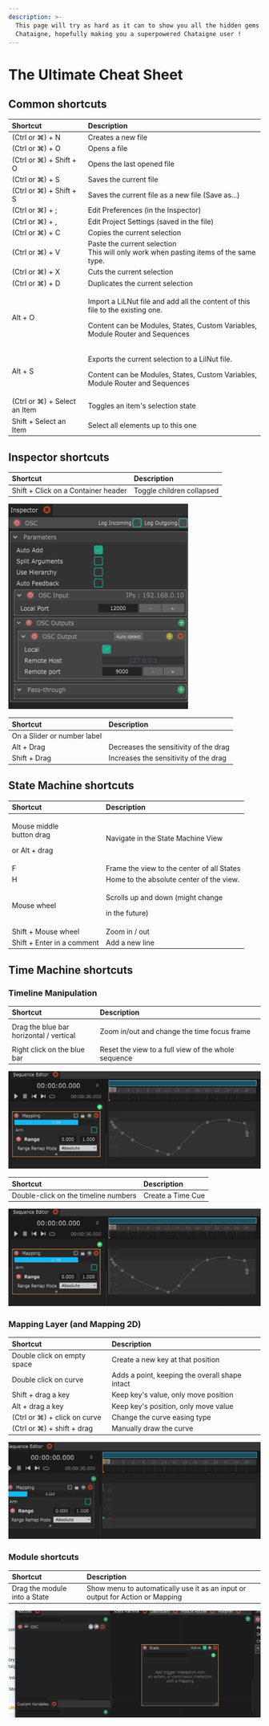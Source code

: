 ```yaml
---
description: >-
  This page will try as hard as it can to show you all the hidden gems of
  Chataigne, hopefully making you a superpowered Chataigne user !
---
```


# The Ultimate Cheat Sheet

## Common shortcuts

<table>
  <thead>
    <tr>
      <th style="text-align:left">Shortcut</th>
      <th style="text-align:left">Description</th>
    </tr>
  </thead>
  <tbody>
    <tr>
      <td style="text-align:left">(Ctrl or &#x2318;) + N</td>
      <td style="text-align:left">Creates a new file</td>
    </tr>
    <tr>
      <td style="text-align:left">(Ctrl or &#x2318;) + O</td>
      <td style="text-align:left">Opens a file</td>
    </tr>
    <tr>
      <td style="text-align:left">(Ctrl or &#x2318;) + Shift + O</td>
      <td style="text-align:left">Opens the last opened file</td>
    </tr>
    <tr>
      <td style="text-align:left">(Ctrl or &#x2318;) + S</td>
      <td style="text-align:left">Saves the current file</td>
    </tr>
    <tr>
      <td style="text-align:left">(Ctrl or &#x2318;) + Shift + S</td>
      <td style="text-align:left">Saves the current file as a new file (Save as...)</td>
    </tr>
    <tr>
      <td style="text-align:left">(Ctrl or &#x2318;) + ;</td>
      <td style="text-align:left">Edit Preferences (in the Inspector)</td>
    </tr>
    <tr>
      <td style="text-align:left">(Ctrl or &#x2318;) + ,</td>
      <td style="text-align:left">Edit Project Settings (saved in the file)</td>
    </tr>
    <tr>
      <td style="text-align:left">(Ctrl or &#x2318;) + C</td>
      <td style="text-align:left">Copies the current selection</td>
    </tr>
    <tr>
      <td style="text-align:left">(Ctrl or &#x2318;) + V</td>
      <td style="text-align:left">Paste the current selection
        <br />This will only work when pasting items of the same type.</td>
    </tr>
    <tr>
      <td style="text-align:left">(Ctrl or &#x2318;) + X</td>
      <td style="text-align:left">Cuts the current selection</td>
    </tr>
    <tr>
      <td style="text-align:left">(Ctrl or &#x2318;) + D</td>
      <td style="text-align:left">Duplicates the current selection</td>
    </tr>
    <tr>
      <td style="text-align:left">Alt + O</td>
      <td style="text-align:left">
        <p>Import a LiLNut file and add all the content of this file to the existing
          one.</p>
        <p>Content can be Modules, States, Custom Variables,
          <br />Module Router and Sequences</p>
      </td>
    </tr>
    <tr>
      <td style="text-align:left">Alt + S</td>
      <td style="text-align:left">
        <p>Exports the current selection to a LilNut file.</p>
        <p>Content can be Modules, States, Custom Variables,
          <br />Module Router and Sequences</p>
      </td>
    </tr>
    <tr>
      <td style="text-align:left">(Ctrl or &#x2318;) + Select an Item</td>
      <td style="text-align:left">Toggles an item&apos;s selection state</td>
    </tr>
    <tr>
      <td style="text-align:left">Shift + Select an Item</td>
      <td style="text-align:left">Select all elements up to this one</td>
    </tr>
  </tbody>
</table>

## Inspector shortcuts

| Shortcut | Description |
| :--- | :--- |
| Shift + Click on a Container header | Toggle children collapsed |

![](.gitbook/assets/toggle.gif)

| Shortcut | Description |
| :--- | :--- |
| On a Slider or number label |  |
| Alt + Drag | Decreases the sensitivity of the drag |
| Shift + Drag | Increases the sensitivity of the drag |

## State Machine shortcuts

<table>
  <thead>
    <tr>
      <th style="text-align:left">Shortcut</th>
      <th style="text-align:left">Description</th>
    </tr>
  </thead>
  <tbody>
    <tr>
      <td style="text-align:left">
        <p>Mouse middle
          <br />button drag</p>
        <p>or Alt + drag</p>
      </td>
      <td style="text-align:left">Navigate in the State Machine View</td>
    </tr>
    <tr>
      <td style="text-align:left">F</td>
      <td style="text-align:left">Frame the view to the center of all States</td>
    </tr>
    <tr>
      <td style="text-align:left">H</td>
      <td style="text-align:left">Home to the absolute center of the view.</td>
    </tr>
    <tr>
      <td style="text-align:left">Mouse wheel</td>
      <td style="text-align:left">
        <p>Scrolls up and down (might change</p>
        <p>in the future)</p>
      </td>
    </tr>
    <tr>
      <td style="text-align:left">Shift + Mouse wheel</td>
      <td style="text-align:left">Zoom in / out</td>
    </tr>
    <tr>
      <td style="text-align:left">Shift + Enter in a comment</td>
      <td style="text-align:left">Add a new line</td>
    </tr>
  </tbody>
</table>

## Time Machine shortcuts

### Timeline Manipulation

<table>
  <thead>
    <tr>
      <th style="text-align:left">Shortcut</th>
      <th style="text-align:left">Description</th>
    </tr>
  </thead>
  <tbody>
    <tr>
      <td style="text-align:left">Drag the blue bar
        <br />horizontal / vertical</td>
      <td style="text-align:left">
        <p></p>
        <p>Zoom in/out and change the time focus frame</p>
      </td>
    </tr>
    <tr>
      <td style="text-align:left">Right click on the blue bar</td>
      <td style="text-align:left">Reset the view to a full view of the whole sequence</td>
    </tr>
  </tbody>
</table>

![](.gitbook/assets/timemachine.gif)

| Shortcut | Description |
| :--- | :--- |
| Double-click on the timeline numbers | Create a Time Cue |

![](.gitbook/assets/cues.gif)

### Mapping Layer \(and Mapping 2D\)

| Shortcut | Description |
| :--- | :--- |
| Double click  on empty space | Create a new key at that position |
| Double click on curve | Adds a point,  keeping the overall shape intact |
| Shift + drag a key | Keep key's value, only move position |
| Alt + drag a key | Keep key's position, only move value |
| \(Ctrl or ⌘\) + click on curve | Change the curve easing type |
| \(Ctrl or ⌘\) + shift + drag | Manually draw the curve |

![](.gitbook/assets/draw-.gif)

### Module shortcuts

| Shortcut | Description |
| :--- | :--- |
| Drag the module into a State | Show menu to automatically use it as an input or output for Action or Mapping |

![](.gitbook/assets/module.gif)

